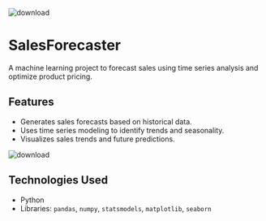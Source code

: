 ![download](https://github.com/user-attachments/assets/225bb833-d07f-4860-a410-0f40aded9720)


# SalesForecaster


A machine learning project to forecast sales using time series analysis and optimize product pricing.

## Features
- Generates sales forecasts based on historical data.
- Uses time series modeling to identify trends and seasonality.
- Visualizes sales trends and future predictions.


![download](https://github.com/user-attachments/assets/338f2390-567d-4260-9710-a4a8834f579d)


## Technologies Used
- Python
- Libraries: `pandas`, `numpy`, `statsmodels`, `matplotlib`, `seaborn`
